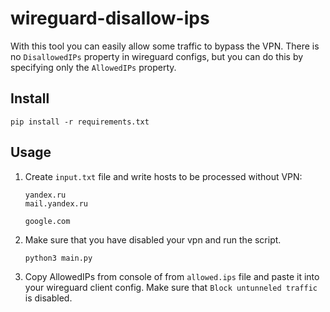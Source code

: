 # wireguard-disallow-ips

With this tool you can easily allow some traffic to bypass the VPN. There is no `DisallowedIPs` property in wireguard configs, but you can do this by specifying only the `AllowedIPs` property.

## Install
```
pip install -r requirements.txt
```

## Usage

1. Create `input.txt` file and write hosts to be processed without VPN:
   ```
   yandex.ru
   mail.yandex.ru
    
   google.com
   ```
   
2. Make sure that you have disabled your vpn and run the script.
   ```
   python3 main.py
   ```
3. Copy AllowedIPs from console of from `allowed.ips` file and paste it into your wireguard client config. Make sure that `Block untunneled traffic` is disabled.